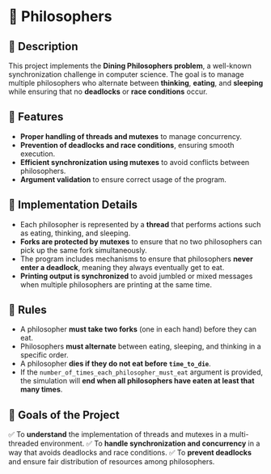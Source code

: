   # 📜 Philosophers

## 📝 Description
This project implements the **Dining Philosophers problem**, a well-known synchronization challenge in computer science.
The goal is to manage multiple philosophers who alternate between **thinking**, **eating**, and **sleeping** while ensuring that no **deadlocks** or **race conditions** occur.

## 🚀 Features
- **Proper handling of threads and mutexes** to manage concurrency.
- **Prevention of deadlocks and race conditions**, ensuring smooth execution.
- **Efficient synchronization using mutexes** to avoid conflicts between philosophers.
- **Argument validation** to ensure correct usage of the program.

## 🔧 Implementation Details
- Each philosopher is represented by a **thread** that performs actions such as eating, thinking, and sleeping.
- **Forks are protected by mutexes** to ensure that no two philosophers can pick up the same fork simultaneously.
- The program includes mechanisms to ensure that philosophers **never enter a deadlock**, meaning they always eventually get to eat.
- **Printing output is synchronized** to avoid jumbled or mixed messages when multiple philosophers are printing at the same time.

## 📜 Rules
- A philosopher **must take two forks** (one in each hand) before they can eat.
- Philosophers **must alternate** between eating, sleeping, and thinking in a specific order.
- A philosopher **dies if they do not eat before `time_to_die`**.
- If the `number_of_times_each_philosopher_must_eat` argument is provided, the simulation will **end when all philosophers have eaten at least that many times**.

## 🎯 Goals of the Project
✅ To **understand** the implementation of threads and mutexes in a multi-threaded environment.
✅ To **handle synchronization and concurrency** in a way that avoids deadlocks and race conditions.
✅ To **prevent deadlocks** and ensure fair distribution of resources among philosophers.
